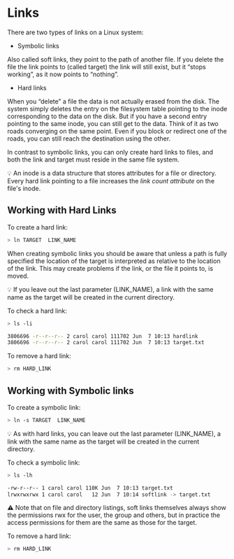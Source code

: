 # Links

There are two types of links on a Linux system:

- Symbolic links

Also called soft links, they point to the path of another file. If you delete the file the link points to (called target) the link will still exist, but it “stops working”, as it now points to “nothing”.

- Hard links

When you “delete” a file the data is not actually erased from the disk. The system simply deletes the entry on the filesystem table pointing to the inode corresponding to the data on the disk. But if you have a second entry pointing to the same inode, you can still get to the data. Think of it as two roads converging on the same point. Even if you block or redirect one of the roads, you can still reach the destination using the other.

In contrast to symbolic links, you can only create hard links to files, and both the link and target must reside in the same file system.

💡 An inode is a data structure that stores attributes for a file or directory. Every hard link pointing to a file increases the *link count attribute* on the file's inode.

## Working with Hard Links

To create a hard link:

```sh
> ln TARGET  LINK_NAME
```

When creating symbolic links you should be aware that unless a path is fully specified the location of the target is interpreted as relative to the location of the link. This may create problems if the link, or the file it points to, is moved.

💡 If you leave out the last parameter (LINK_NAME), a link with the same name as the target will be created in the current directory.

To check a hard link:

```sh
> ls -li

3806696 -r--r--r-- 2 carol carol 111702 Jun  7 10:13 hardlink
3806696 -r--r--r-- 2 carol carol 111702 Jun  7 10:13 target.txt
```

To remove a hard link:

```sh
> rm HARD_LINK
```

## Working with Symbolic links

To create a symbolic link:

```sh
> ln -s TARGET  LINK_NAME
```

💡 As with hard links, you can leave out the last parameter (LINK_NAME), a link with the same name as the target will be created in the current directory.

To check a symbolic link:

```sh
> ls -lh

-rw-r--r-- 1 carol carol 110K Jun  7 10:13 target.txt
lrwxrwxrwx 1 carol carol   12 Jun  7 10:14 softlink -> target.txt
```

⚠ Note that on file and directory listings, soft links themselves always show the permissions rwx for the user, the group and others, but in practice the access permissions for them are the same as those for the target.

To remove a hard link:

```sh
> rm HARD_LINK
```
